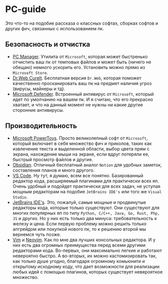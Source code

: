# PC-guide
Это что-то на подобие рассказа о классных софтах, сборках софтов и других фич, связанных с использованием пк.

## Безопасность и отчистка
- [PC Manager](https://apps.microsoft.com/detail/9pm860492szd?hl=en-US&gl=NL). Утилита от `Microsoft`, которая может быстренько отчистить ваш пк от темповых файлов и может быть (ничего не обещаю) немного ускорить его. Установить можно прямо из `Microsoft Store`.
- [Dr.Web Curelt](https://free.drweb.com/download+cureit+free/). Бесплатная версия `Dr.Web`, которая поможет качественно просканировать ваш пк на предмет наличия угроз (вирусы, майнеры и тд).
- [Microsoft Defender](https://apps.microsoft.com/detail/9p6pmztm93lr?hl=en-US&gl=NL). Встроенный антивирус от `Microsoft`, который идет по умолчанию на вашем пк. И я считаю, что его прекрасно хватает, и что на данный момент не нужны ни какие другие сторонние антивирусы.

## Производительность
- [Microsoft PowerToys](https://apps.microsoft.com/detail/xp89dcgq3k6vld?hl=en-US&gl=NL). Просто великолепный софт от `Microsoft`, который включает в себя множество фич и приколов, таких как извлечение текста и выделенной области, выбор цвета прям с экрана, нахождение мыши на экране, если вдруг потеряли ее, быстрый просмотр файлов и другие.
- [Obsidian](https://obsidian.md/). Отличный бесплатный аналог `Notion` для  удобных заметок, составления планов и много другого.
- [VS Code](https://code.visualstudio.com/). Ну тут, я думаю, всем все понятно. Базированный редактор кода, расширяемый плагинами для практически всех яп. Очень удобный и подойдет практически для всех задач, не уступая мощным редакторам на подобие `JetBrains IDE's` или того же `Visual Studio`.
- [JetBrains IDE's](https://www.jetbrains.com/). Это, пожалуй, самые мощные и продвинутые редакторы кода, которые только существуют. Они существуют для многих популярных яп по типу `Python, C/C++, Java, Go, Rust, Php, JS` и других. Но у них есть только два минуса: требовательность к железу и цена. Если первую проблему можно решить только апгрейдом или покупкой нового пк, то к решению второй мы вернемся чуть позже.
- [Vim](https://www.vim.org/) и [Neovim](https://neovim.io/). Как по мне два лучших консольных редактора. И у них есть два огромных преимущества перед всеми другими редакторами кода. Во-первых, они максимально легкие и работают невероятно быстро. А во-вторых, их можно кастомизировать так, как только душе угодно, благодаря огромному комьюнити и открытому исходному коду, что дает возможности для реализации любых идей с помощью плагинов, которых существует невероятное множество.